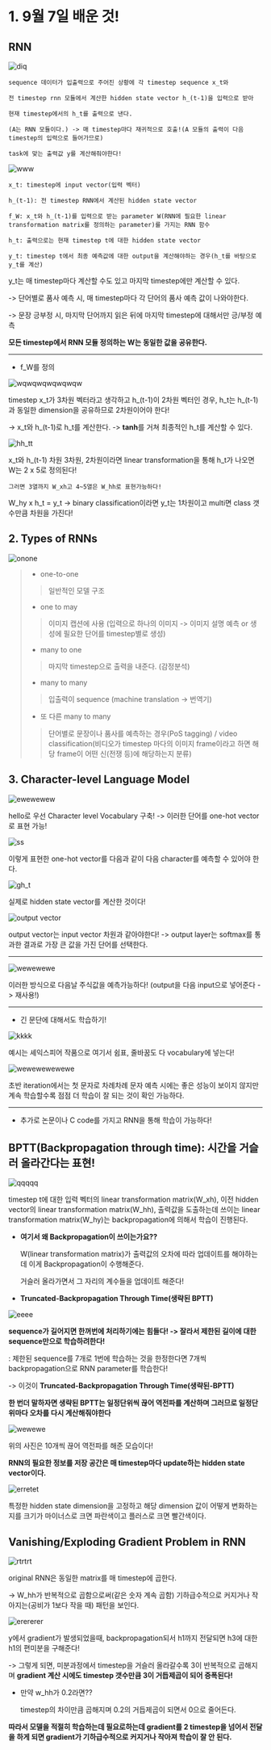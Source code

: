 # 1. 9월 7일 배운 것!

## RNN

![diq](https://user-images.githubusercontent.com/59636424/132228393-5af476a8-cf0f-49e2-beb9-bd2ea6289f44.PNG)

    sequence 데이터가 입출력으로 주어진 상황에 각 timestep sequence x_t와 
    
    전 timestep rnn 모듈에서 계산한 hidden state vector h_(t-1)을 입력으로 받아
    
    현재 timestep에서의 h_t를 출력으로 낸다.

    (A는 RNN 모듈이다.) -> 매 timestep마다 재귀적으로 호출!(A 모듈의 출력이 다음 timestep의 입력으로 들어가므로)
    
    task에 맞는 출력값 y를 계산해줘야한다!

![www](https://user-images.githubusercontent.com/59636424/132229687-453205a3-e791-4cf9-a90d-06b9efbdec65.PNG)

    x_t: timestep에 input vector(입력 벡터)
    
    h_(t-1): 전 timestep RNN에서 계산된 hidden state vector
    
    f_W: x_t와 h_(t-1)를 입력으로 받는 parameter W(RNN에 필요한 linear transformation matrix를 정의하는 parameter)를 가지는 RNN 함수
    
    h_t: 출력으로는 현재 timestep t에 대한 hidden state vector
    
    y_t: timestep t에서 최종 예측값에 대한 output을 계산해야하는 경우(h_t를 바탕으로 y_t를 계산)

y_t는 매 timestep마다 계산할 수도 있고 마지막 timestep에만 계산할 수 있다. 

-> 단어별로 품사 예측 시, 매 timestep마다 각 단어의 품사 예측 값이 나와야한다.

-> 문장 긍부정 시, 마지막 단어까지 읽은 뒤에 마지막 timestep에 대해서만 긍/부정 예측

**모든 timestep에서 RNN 모듈 정의하는 W는 동일한 값을 공유한다.**

---

* f_W를 정의

![wqwqwqwqwqwqw](https://user-images.githubusercontent.com/59636424/132230639-e3b306a3-ade2-43ca-a605-b302df7c9827.PNG)

timestep x_t가 3차원 벡터라고 생각하고 h_(t-1)이 2차원 벡터인 경우, h_t는 h_(t-1)과 동일한 dimension을 공유하므로 2차원이어야 한다!

-> x_t와 h_(t-1)로 h_t를 계산한다. -> **tanh**를 거쳐 최종적인 h_t를 계산할 수 있다.

![hh_tt](https://user-images.githubusercontent.com/59636424/132232447-6bdafdef-5ef7-4d1c-8545-c797fd15b4d5.PNG)

x_t와 h_(t-1) 차원 3차원, 2차원이라면 linear transformation을 통해 h_t가 나오면 W는 2 x 5로 정의된다!

    그러면 3열까지 W_xh고 4~5열은 W_hh로 표현가능하다!

W_hy x h_t = y_t -> binary classification이라면 y_t는 1차원이고 multi면 class 갯수만큼 차원을 가진다!

## 2. Types of RNNs

![onone](https://user-images.githubusercontent.com/59636424/132234749-e30cc2d8-a4a5-4607-9832-de7901d26a30.PNG)

> * one-to-one
> > 일반적인 모델 구조
> * one to may
> > 이미지 캡션에 사용 (입력으로 하나의 이미지 -> 이미지 설명 예측 or 생성에 필요한 단어를 timestep별로 생성)
> * many to one
> > 마지막 timestep으로 출력을 내준다. (감정분석)
> * many to many
> > 입출력이 sequence (machine translation -> 번역기)
> * 또 다른 many to many
> > 단어별로 문장이나 품사를 예측하는 경우(PoS tagging) / video classification(비디오가 timestep 마다의 이미지 frame이라고 하면 해당 frame이 어떤 신(전쟁 등)에 해당하는지 분류)

## 3. Character-level Language Model

![ewewewew](https://user-images.githubusercontent.com/59636424/132236377-95dae19b-58be-4fde-bfb9-38ca29765478.PNG)

hello로 우선 Character level Vocabulary 구축! -> 이러한 단어를 one-hot vector로 표현 가능!

![ss](https://user-images.githubusercontent.com/59636424/132236549-2df73f5d-8814-4b76-95bf-342fd986e1b9.PNG)

이렇게 표현한 one-hot vector를 다음과 같이 다음 character를 예측할 수 있어야 한다.

![gh_t](https://user-images.githubusercontent.com/59636424/132237268-c182fd83-5645-471f-89ea-2782e1291090.PNG)

실제로 hidden state vector를 계산한 것이다!

![output vector](https://user-images.githubusercontent.com/59636424/132237734-0b046068-a6ab-418d-a399-3a80af9434ca.PNG)

output vector는 input vector 차원과 같아야한다! -> output layer는 softmax를 통과한 결과로 가장 큰 값을 가진 단어를 선택한다.

---

![wewewewe](https://user-images.githubusercontent.com/59636424/132238324-2a34579a-e061-4413-a066-c0c8645c2b21.PNG)

이러한 방식으로 다음날 주식값을 예측가능하다! (output을 다음 input으로 넣어준다 -> 재사용!)

---

* 긴 문단에 대해서도 학습하기!

![kkkk](https://user-images.githubusercontent.com/59636424/132239076-a65e6157-321e-4a4f-90ae-791e8a18c1a3.PNG)

예시는 셰익스피어 작품으로 여기서 쉼표, 줄바꿈도 다 vocabulary에 넣는다!

![wewewewewewe](https://user-images.githubusercontent.com/59636424/132239320-6a0e0e7e-d0b9-468c-817d-dbb4a747df15.PNG)

초반 iteration에서는 첫 문자로 차례차례 문자 예측 시에는 좋은 성능이 보이지 않지만 계속 학습할수록 점점 더 학습이 잘 되는 것이 확인 가능하다.

---

* 추가로 논문이나 C code를 가지고 RNN을 통해 학습이 가능하다!

## BPTT(Backpropagation through time): 시간을 거슬러 올라간다는 표현!

![qqqqq](https://user-images.githubusercontent.com/59636424/132240553-46828f95-5cee-4e2b-a628-946731175657.PNG)

timestep t에 대한 입력 벡터의 linear transformation matrix(W_xh), 이전 hidden vector의 linear transformation matrix(W_hh), 출력값을 도출하는데 쓰이는 linear transformation matrix(W_hy)는 backpropagation에 의해서 학습이 진행된다.

* **여기서 왜 Backpropagation이 쓰이는가요??**

    W(linear transformation matrix)가 출력값의 오차에 따라 업데이트를 해야하는데 이게 Backpropagation이 수행해준다.
    
    거슬러 올라가면서 그 자리의 계수들을 업데이트 해준다!

* **Truncated-Backpropagation Through Time(생략된 BPTT)**

![eeee](https://user-images.githubusercontent.com/59636424/132241167-0fed2e2e-4828-449f-9903-697afdefa8b7.PNG)

**sequence가 길어지면 한꺼번에 처리하기에는 힘들다! -> 잘라서 제한된 길이에 대한 sequence만으로 학습하려한다!**

: 제한된 sequence를 7개로 1번에 학습하는 것을 한정한다면 7개씩 backpropagation으로 RNN parameter를 학습한다!

-> 이것이 **Truncated-Backpropagation Through Time(생략된-BPTT)**

**한 번더 말하자면 생략된 BPTT는 일정단위씩 끊어 역전파를 계산하며 그러므로 일정단위마다 오차를 다시 계산해줘야한다**

![wewewe](https://user-images.githubusercontent.com/59636424/132247046-e66008f9-a20f-41c5-8d94-74247354b446.png)

위의 사진은 10개씩 끊어 역전파를 해준 모습이다!

    
**RNN의 필요한 정보를 저장 공간은 매 timestep마다 update하는 hidden state vector이다.**

![erretet](https://user-images.githubusercontent.com/59636424/132241755-7fc03d4f-af39-47ad-81ee-ae77bc94137c.PNG)

특정한 hidden state dimension을 고정하고 해당 dimension 값이 어떻게 변화하는지를 크기가 마이너스로 크면 파란색이고 플러스로 크면 빨간색이다.

## Vanishing/Exploding Gradient Problem in RNN

![rtrtrt](https://user-images.githubusercontent.com/59636424/132244175-465a4d4d-0d47-4732-9ad5-50ce80b60d67.PNG)

original RNN은 동일한 matrix를 매 timestep에 곱한다.

-> W_hh가 반복적으로 곱함으로써(같은 숫자 계속 곱함) 기하급수적으로 커지거나 작아지는(공비가 1보다 작을 때) 패턴을 보인다.


![erererer](https://user-images.githubusercontent.com/59636424/132244530-b4965a92-5ad3-477b-b318-45cabeff8656.PNG)

y에서 gradient가 발생되었을때, backpropagation되서 h1까지 전달되면 h3에 대한 h1의 편미분을 구해준다!

-> 그렇게 되면, 미분과정에서 timestep을 거슬러 올라갈수록 3이 반복적으로 곱해지며 **gradient 계산 시에도 timestep 갯수만큼 3이 거듭제곱이 되어 증폭된다!**

* 만약 w_hh가 0.2라면??

    timestep의 차이만큼 곱해지며 0.2의 거듭제곱이 되면서 0으로 줄어든다.
    
**따라서 모델을 적절히 학습하는데 필요로하는데 gradient를 2 timestep을 넘어서 전달을 하게 되면 gradient가 기하급수적으로 커지거나 작아져 학습이 잘 안 된다.**


